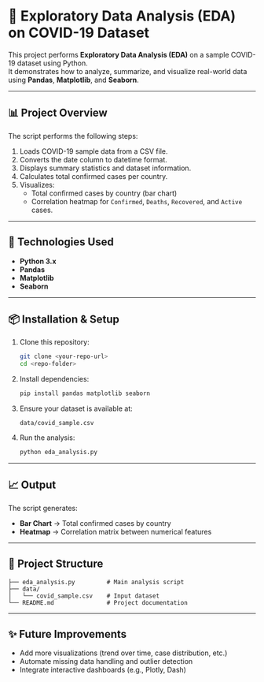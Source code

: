 # 🧠 Exploratory Data Analysis (EDA) on COVID-19 Dataset

This project performs **Exploratory Data Analysis (EDA)** on a sample COVID-19 dataset using Python.  
It demonstrates how to analyze, summarize, and visualize real-world data using **Pandas**, **Matplotlib**, and **Seaborn**.

---

## 📊 Project Overview
The script performs the following steps:
1. Loads COVID-19 sample data from a CSV file.
2. Converts the date column to datetime format.
3. Displays summary statistics and dataset information.
4. Calculates total confirmed cases per country.
5. Visualizes:
   - Total confirmed cases by country (bar chart)
   - Correlation heatmap for `Confirmed`, `Deaths`, `Recovered`, and `Active` cases.

---

## 🧰 Technologies Used
- **Python 3.x**
- **Pandas**
- **Matplotlib**
- **Seaborn**

---

## 📦 Installation & Setup

1. Clone this repository:
   ```bash
   git clone <your-repo-url>
   cd <repo-folder>
   ```

2. Install dependencies:
   ```bash
   pip install pandas matplotlib seaborn
   ```

3. Ensure your dataset is available at:
   ```
   data/covid_sample.csv
   ```

4. Run the analysis:
   ```bash
   python eda_analysis.py
   ```

---

## 📈 Output
The script generates:
- **Bar Chart** → Total confirmed cases by country  
- **Heatmap** → Correlation matrix between numerical features  

---

## 📁 Project Structure
```
├── eda_analysis.py         # Main analysis script
├── data/
│   └── covid_sample.csv    # Input dataset
└── README.md               # Project documentation
```

---

## ✨ Future Improvements
- Add more visualizations (trend over time, case distribution, etc.)
- Automate missing data handling and outlier detection
- Integrate interactive dashboards (e.g., Plotly, Dash)

